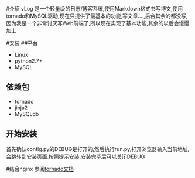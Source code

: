 #介绍
vLog 是一个轻量级的日志/博客系统,使用Markdown格式书写博文,使用tornado和MySQL驱动,现在只提供了最基本的功能,写文章....,后台其余的都没写,因为我是一个非常讨厌写Web前端了,所以现在实现了基本功能,其余的以后会慢慢加上

#安装
##平台
* Linux
* python2.7+
* MySQL


## 依赖包
* tornado
* jinja2
* MySQLdb

## 开始安装
首先确认config.py的DEBUG是打开的,然后执行run.py,打开浏览器输入当前地址,会跳转到安装页面.按照提示安装,安装完毕后可以关闭DEBUG

#结合nginx
参阅[tornado文档](http://www.tornadoweb.cn/documentation#_14)

